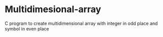 # Multidimesional-array
C program to create multidimensional array with integer in odd place and symbol in even place
